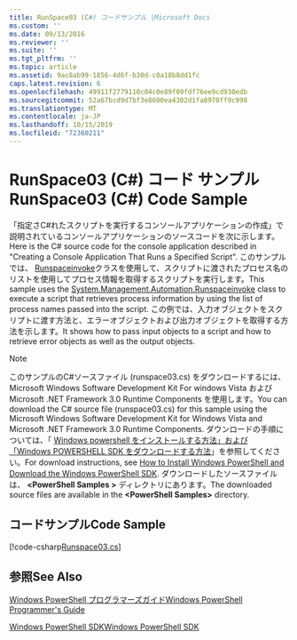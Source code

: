 ```yaml
---
title: RunSpace03 (C#) コードサンプル |Microsoft Docs
ms.custom: ''
ms.date: 09/13/2016
ms.reviewer: ''
ms.suite: ''
ms.tgt_pltfrm: ''
ms.topic: article
ms.assetid: 9ac8ab99-1856-4d6f-b30d-c0a18b8dd1fc
caps.latest.revision: 6
ms.openlocfilehash: 49911f2779110c04c0e89f09fdf76ee9cd930edb
ms.sourcegitcommit: 52a67bcd9d7bf3e8600ea4302d1fa8970ff9c998
ms.translationtype: MT
ms.contentlocale: ja-JP
ms.lasthandoff: 10/15/2019
ms.locfileid: "72360211"
---
```

# <a name="runspace03-c-code-sample"></a><span data-ttu-id="cb886-102">RunSpace03 (C#) コード サンプル</span><span class="sxs-lookup"><span data-stu-id="cb886-102">RunSpace03 (C#) Code Sample</span></span>

<span data-ttu-id="cb886-103">「指定さC#れたスクリプトを実行するコンソールアプリケーションの作成」で説明されているコンソールアプリケーションのソースコードを次に示します。</span><span class="sxs-lookup"><span data-stu-id="cb886-103">Here is the C# source code for the console application described in "Creating a Console Application That Runs a Specified Script".</span></span> <span data-ttu-id="cb886-104">このサンプルでは、 [Runspaceinvoke](/dotnet/api/System.Management.Automation.RunspaceInvoke)クラスを使用して、スクリプトに渡されたプロセス名のリストを使用してプロセス情報を取得するスクリプトを実行します。</span><span class="sxs-lookup"><span data-stu-id="cb886-104">This sample uses the [System.Management.Automation.Runspaceinvoke](/dotnet/api/System.Management.Automation.RunspaceInvoke) class to execute a script that retrieves process information by using the list of process names passed into the script.</span></span> <span data-ttu-id="cb886-105">この例では、入力オブジェクトをスクリプトに渡す方法と、エラーオブジェクトおよび出力オブジェクトを取得する方法を示します。</span><span class="sxs-lookup"><span data-stu-id="cb886-105">It shows how to pass input objects to a script and how to retrieve error objects as well as the output objects.</span></span>

> [!NOTE]
> <span data-ttu-id="cb886-106">このサンプルのC#ソースファイル (runspace03.cs) をダウンロードするには、Microsoft Windows Software Development Kit For windows Vista および Microsoft .NET Framework 3.0 Runtime Components を使用します。</span><span class="sxs-lookup"><span data-stu-id="cb886-106">You can download the C# source file (runspace03.cs) for this sample using the Microsoft Windows Software Development Kit for Windows Vista and Microsoft .NET Framework 3.0 Runtime Components.</span></span> <span data-ttu-id="cb886-107">ダウンロードの手順については、「 [Windows powershell をインストールする方法」および「Windows POWERSHELL SDK をダウンロードする方法](/powershell/developer/installing-the-windows-powershell-sdk)」を参照してください。</span><span class="sxs-lookup"><span data-stu-id="cb886-107">For download instructions, see [How to Install Windows PowerShell and Download the Windows PowerShell SDK](/powershell/developer/installing-the-windows-powershell-sdk).</span></span>
> <span data-ttu-id="cb886-108">ダウンロードしたソースファイルは、 **\<PowerShell Samples >** ディレクトリにあります。</span><span class="sxs-lookup"><span data-stu-id="cb886-108">The downloaded source files are available in the **\<PowerShell Samples>** directory.</span></span>

## <a name="code-sample"></a><span data-ttu-id="cb886-109">コードサンプル</span><span class="sxs-lookup"><span data-stu-id="cb886-109">Code Sample</span></span>

[!code-csharp[Runspace03.cs](../../../../powershell-sdk-samples/SDK-2.0/csharp/Runspace03/Runspace03.cs#L11-L88 "Runspace03.cs")]

## <a name="see-also"></a><span data-ttu-id="cb886-110">参照</span><span class="sxs-lookup"><span data-stu-id="cb886-110">See Also</span></span>

[<span data-ttu-id="cb886-111">Windows PowerShell プログラマーズガイド</span><span class="sxs-lookup"><span data-stu-id="cb886-111">Windows PowerShell Programmer's Guide</span></span>](./windows-powershell-programmer-s-guide.md)

[<span data-ttu-id="cb886-112">Windows PowerShell SDK</span><span class="sxs-lookup"><span data-stu-id="cb886-112">Windows PowerShell SDK</span></span>](../windows-powershell-reference.md)
